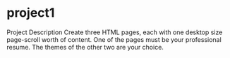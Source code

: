 # project1
Project Description
Create three HTML pages, each with one desktop size page-scroll worth of content. One of the pages must be your professional resume. The themes of the other two are your choice.
